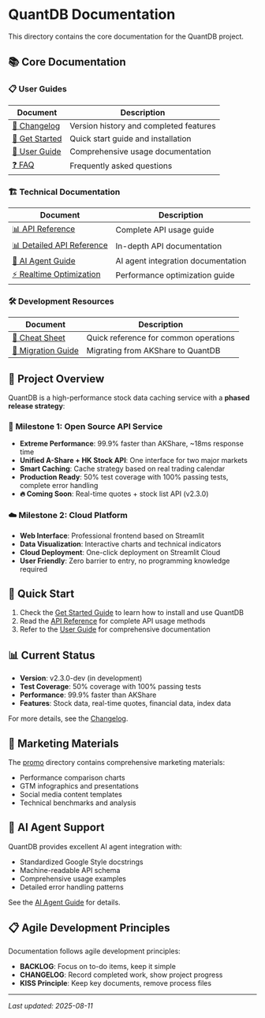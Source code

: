 # QuantDB Documentation

This directory contains the core documentation for the QuantDB project.

## 📚 Core Documentation

### 📋 User Guides
| Document | Description |
|----------|-------------|
| [📅 Changelog](./changelog.md) | Version history and completed features |
| [🚀 Get Started](./get-started.md) | Quick start guide and installation |
| [📖 User Guide](./user-guide.md) | Comprehensive usage documentation |
| [❓ FAQ](./faq.md) | Frequently asked questions |

### 🏗️ Technical Documentation
| Document | Description |
|----------|-------------|
| [📊 API Reference](./api-reference.md) | Complete API usage guide |
| [📊 Detailed API Reference](./api-reference-detailed.md) | In-depth API documentation |
| [🤖 AI Agent Guide](./ai-agent/ai-agent-documentation-guide.md) | AI agent integration documentation |
| [⚡ Realtime Optimization](../dev-docs/50_realtime_optimization_guide.md) | Performance optimization guide |

### 🛠️ Development Resources
| Document | Description |
|----------|-------------|
| [📝 Cheat Sheet](./cheatsheet.md) | Quick reference for common operations |
| [🔄 Migration Guide](./guides/migration_akshare_to_quantdb.md) | Migrating from AKShare to QuantDB |

## 🎯 Project Overview

QuantDB is a high-performance stock data caching service with a **phased release strategy**:

### 🚀 Milestone 1: Open Source API Service
- **Extreme Performance**: 99.9% faster than AKShare, ~18ms response time
- **Unified A-Share + HK Stock API**: One interface for two major markets
- **Smart Caching**: Cache strategy based on real trading calendar
- **Production Ready**: 50% test coverage with 100% passing tests, complete error handling
- **🔥 Coming Soon**: Real-time quotes + stock list API (v2.3.0)

### ☁️ Milestone 2: Cloud Platform
- **Web Interface**: Professional frontend based on Streamlit
- **Data Visualization**: Interactive charts and technical indicators
- **Cloud Deployment**: One-click deployment on Streamlit Cloud
- **User Friendly**: Zero barrier to entry, no programming knowledge required

## 🚀 Quick Start

1. Check the [Get Started Guide](./get-started.md) to learn how to install and use QuantDB
2. Read the [API Reference](./api-reference.md) for complete API usage methods
3. Refer to the [User Guide](./user-guide.md) for comprehensive documentation

## 📊 Current Status

- **Version**: v2.3.0-dev (in development)
- **Test Coverage**: 50% coverage with 100% passing tests
- **Performance**: 99.9% faster than AKShare
- **Features**: Stock data, real-time quotes, financial data, index data

For more details, see the [Changelog](./changelog.md).

## 🎨 Marketing Materials

The [promo](./promo/) directory contains comprehensive marketing materials:
- Performance comparison charts
- GTM infographics and presentations
- Social media content templates
- Technical benchmarks and analysis

## 🤖 AI Agent Support

QuantDB provides excellent AI agent integration with:
- Standardized Google Style docstrings
- Machine-readable API schema
- Comprehensive usage examples
- Detailed error handling patterns

See the [AI Agent Guide](./ai-agent/ai-agent-documentation-guide.md) for details.

## 📋 Agile Development Principles

Documentation follows agile development principles:
- **BACKLOG**: Focus on to-do items, keep it simple
- **CHANGELOG**: Record completed work, show project progress
- **KISS Principle**: Keep key documents, remove process files

---

*Last updated: 2025-08-11*
